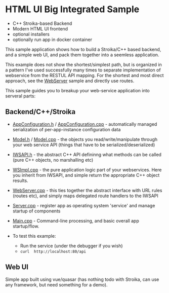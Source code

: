 # HTML UI Big Integrated Sample

- C++ Stroika-based Backend
- Modern HTML UI frontend
- optional installers
- optionally run app in docker container

This sample application shows how to build a Stroika/C++ based backend, and a simple web UI, and pack them together
into a seemless application.

This example does not show the shortest/simplest path, but is organized in a pattern I've used successfully many times to separate implementation of webservice from the RESTUL API mapping. For the shortest and most direct approach, see the [WebServer](../WebServer/) sample and directly use routes.

This sample guides you to breakup your web-service application into serveral parts:

## Backend/C++/Stroika

- [AppConfiguration.h](Sources/AppConfiguration.h) / [AppConfiguration.cpp](Sources/AppConfiguration.cpp) - automatically managed serialization of per-app-instance configuration data
- [Model.h](Sources/Model.h) / [Model.cpp](Sources/Model.cpp) - the objects you read/write/manipulate through your web service API (things that have to be serialized/deserialized)
- [IWSAPI.h](Sources/IWSAPI.h) - the abstract C++ API defininng what methods can be called (pure C++ objects, no marshalling etc)
- [WSImpl.cpp](Sources/WSImpl.cpp) - the pure application logic part of your webservices. Here you inherit from IWSAPI, and simple return the appropriate C++ object results.
- [WebServer.cpp](Sources/WebServer.cpp) - this ties together the abstract interface with URL rules (routes etc), and simply maps delegated route handlers to the IWSAPI
- [Server.cpp](Sources/Server.cpp) - register app as operating system 'service' and manage startup of components
- [Main.cpp](Sources/Main.cpp) - Command-line processing, and basic overall app startup/flow.

- To test this example:
  - Run the service (under the debugger if you wish)
  - `curl  http://localhost:80/api` 
  

## Web UI

Simple app built using vue/quasar (has nothing todo with Stroika, can use any framework, but need something for a demo).
